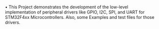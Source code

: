 •	This Project demonstrates the development of the low-level implementation of peripheral drivers like GPIO, I2C, SPI, and UART for STM32F4xx Microcontrollers. Also, some Examples and test files for those drivers.
